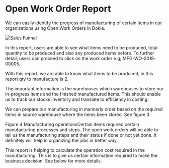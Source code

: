 # Open Work Order Report

We can easily identify the progress of manufacturing of certain items in our organizations using Open Work Orders in Dokie.

<img class="screenshot" alt="Sales Funnel" src="/docs/assets/img/manufacturing/open-work-order.png">

In this report, users are able to see what items need to be produced, total quantity to be produced and also any produced items before. To further detail, users can proceed to click on the work order e.g; MFG-WO-2018-00005.

With this report, we are able to know what items to be produced, in this report qty to manufacture is 2.

The important information is the warehouses which warehouses to store our in-progress items and the finished manufactured items. This should enable us to track our stocks inventory and translate to efficiency in costing. 

We can prepare our manufacturing in mannerly order based on the required items in source warehouse where the items been stored. See figure 3. 

Figure 4 Manufacturing operationsCertain items required certain manufacturing processes and steps. The open work orders will be able to tell us the manufacturing steps and their status if done or not yet done. It definitely will help in organizing the jobs in better way. 

This report is helping to calculate the operation cost required in the manufacturing. This is to give us certain information required to make the business decision. See below for more details.